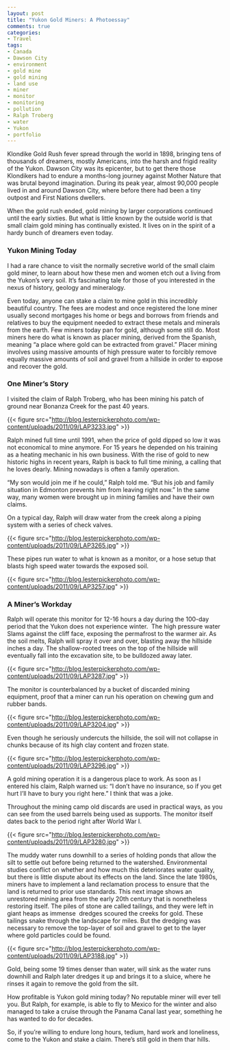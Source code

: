 ```yaml
---
layout: post
title: "Yukon Gold Miners: A Photoessay"
comments: true
categories:
- Travel
tags:
- Canada
- Dawson City
- environment
- gold mine
- gold mining
- land use
- miner
- monitor
- monitoring
- pollution
- Ralph Troberg
- water
- Yukon
- portfolio
---
```

Klondike Gold Rush fever spread through the world in 1898, bringing tens of thousands of dreamers, mostly Americans, into the harsh and frigid reality of the Yukon. Dawson City was its epicenter, but to get there those Klondikers had to endure a months-long journey against Mother Nature that was brutal beyond imagination. During its peak year, almost 90,000 people lived in and around Dawson City, where before there had been a tiny outpost and First Nations dwellers.

When the gold rush ended, gold mining by larger corporations continued until the early sixties. But what is little known by the outside world is that small claim gold mining has continually existed. It lives on in the spirit of a hardy bunch of dreamers even today.
<h3>Yukon Mining Today</h3>
I had a rare chance to visit the normally secretive world of the small claim gold miner, to learn about how these men and women etch out a living from the Yukon’s very soil. It’s fascinating tale for those of you interested in the nexus of history, geology and mineralogy.

Even today, anyone can stake a claim to mine gold in this incredibly beautiful country. The fees are modest and once registered the lone miner usually second mortgages his home or begs and borrows from friends and relatives to buy the equipment needed to extract these metals and minerals from the earth. Few miners today pan for gold, although some still do. Most miners here do what is known as placer mining, derived from the Spanish, meaning “a place where gold can be extracted from gravel.” Placer mining involves using massive amounts of high pressure water to forcibly remove equally massive amounts of soil and gravel from a hillside in order to expose and recover the gold.

<h3>One Miner’s Story</h3>
I visited the claim of Ralph Troberg, who has been mining his patch of ground near Bonanza Creek for the past 40 years.

{{< figure src="http://blog.lesterpickerphoto.com/wp-content/uploads/2011/09/LAP3233.jpg" >}}

Ralph mined full time until 1991, when the price of gold dipped so low it was not economical to mine anymore. For 15 years he depended on his training as a heating mechanic in his own business. With the rise of gold to new historic highs in recent years, Ralph is back to full time mining, a calling that he loves dearly. Mining nowadays is often a family operation.

“My son would join me if he could,” Ralph told me. “But his job and family situation in Edmonton prevents him from leaving right now.” In the same way, many women were brought up in mining families and have their own claims.

On a typical day, Ralph will draw water from the creek along a piping system with a series of check valves.

{{< figure src="http://blog.lesterpickerphoto.com/wp-content/uploads/2011/09/LAP3265.jpg" >}}

These pipes run water to what is known as a monitor, or a hose setup that blasts high speed water towards the exposed soil.

{{< figure src="http://blog.lesterpickerphoto.com/wp-content/uploads/2011/09/LAP3257.jpg" >}}

<h3>A Miner’s Workday</h3>
Ralph will operate this monitor for 12-16 hours a day during the 100-day period that the Yukon does not experience winter.  The high pressure water Slams against the cliff face, exposing the permafrost to the warmer air. As the soil melts, Ralph will spray it over and over, blasting away the hillside inches a day. The shallow-rooted trees on the top of the hillside will eventually fall into the excavation site, to be bulldozed away later.

{{< figure src="http://blog.lesterpickerphoto.com/wp-content/uploads/2011/09/LAP3287.jpg" >}}

The monitor is counterbalanced by a bucket of discarded mining equipment, proof that a miner can run his operation on chewing gum and rubber bands.

{{< figure src="http://blog.lesterpickerphoto.com/wp-content/uploads/2011/09/LAP3204.jpg" >}}

Even though he seriously undercuts the hillside, the soil will not collapse in chunks because of its high clay content and frozen state.

{{< figure src="http://blog.lesterpickerphoto.com/wp-content/uploads/2011/09/LAP3296.jpg" >}}

A gold mining operation it is a dangerous place to work. As soon as I entered his claim, Ralph warned us: “I don’t have no insurance, so if you get hurt I’ll have to bury you right here.” I think that was a joke.

Throughout the mining camp old discards are used in practical ways, as you can see from the used barrels being used as supports. The monitor itself dates back to the period right after World War I.

{{< figure src="http://blog.lesterpickerphoto.com/wp-content/uploads/2011/09/LAP3280.jpg" >}}

The muddy water runs downhill to a series of holding ponds that allow the silt to settle out before being returned to the watershed. Environmental studies conflict on whether and how much this deteriorates water quality, but there is little dispute about its effects on the land. Since the late 1980s, miners have to implement a land reclamation process to ensure that the land is returned to prior use standards. This next image shows an unrestored mining area from the early 20th century that is nonetheless restoring itself. The piles of stone are called tailings, and they were left in giant heaps as immense  dredges scoured the creeks for gold. These tailings snake through the landscape for miles. But the dredging was necessary to remove the top-layer of soil and gravel to get to the layer where gold particles could be found.

{{< figure src="http://blog.lesterpickerphoto.com/wp-content/uploads/2011/09/LAP3188.jpg" >}}

Gold, being some 19 times denser than water, will sink as the water runs downhill and Ralph later dredges it up and brings it to a sluice, where he rinses it again to remove the gold from the silt.

How profitable is Yukon gold mining today? No reputable miner will ever tell you. But Ralph, for example, is able to fly to Mexico for the winter and also managed to take a cruise through the Panama Canal last year, something he has wanted to do for decades.

So, if you’re willing to endure long hours, tedium, hard work and loneliness, come to the Yukon and stake a claim. There’s still gold in them thar hills.